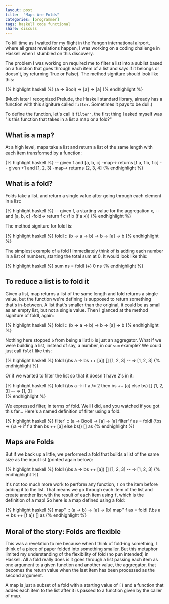 ```yaml
---
layout: post
title:  "Maps Are Folds"
categories: [programmer]
tags: haskell code functional
share: discuss
---
```


To kill time as I waited for my flight in the Yangon international airport, where all great revelations happen, I was working on a coding challenge in Haskell when I stumbled on this discovery.

<span style="display: none;"><!--more--></span>

The problem I was working on required me to filter a list into a sublist based on a function that goes through each item of a list and says if it belongs or doesn't, by returning True or False). The method signiture should look like this:  

{% highlight haskell %}
(a -> Bool) -> [a] -> [a]
{% endhighlight %}

(Much later I recognized Prelude, the Haskell standard library, already has a function with this signiture called `filter`. Sometimes it pays to be dull.) 

To define the function, let's call it `filter'`, the first thing I asked myself was "is this function that takes in a list a map or a fold?" 

What is a map?
--------------
At a high level, maps take a list and return a list of the same length with each item transformed by a function:

{% highlight haskell %}
-- given f and [a, b, c] -map-> returns [f a, f b, f c]
-- given +1 and [1, 2, 3] -map-> returns [2, 3, 4]
{% endhighlight %}

What is a fold?
---------------
Folds take a list, and return a single value after going through each element in a list:

{% highlight haskell %}
-- given f, a starting value for the aggregation x, 
-- and [a, b, c] -fold-> return f c (f b (f a x)) 
{% endhighlight %}

The method signiture for foldl is:

{% highlight haskell %}
foldl :: (b -> a -> b) -> b -> [a] -> b
{% endhighlight %}

The simplest example of a fold I immediately think of is adding each number in a list of numbers, starting the total sum at 0. It would look like this:

{% highlight haskell %}
sum ns = foldl (+) 0 ns 
{% endhighlight %}

To reduce a list is to fold it
------------------------------

Given a list, map returns a list of the same length and fold returns a single value, but the function we're defining is supposed to return something that's in-between. A list that's smaller than the original, it could be as small as an empty list, but not a single value. Then I glanced at the method signiture of foldl, again:

{% highlight haskell %}
foldl :: (b -> a -> b) -> b -> [a] -> b
{% endhighlight %}

Nothing here stopped `b` from being a list! `b` is just an aggregator. What if we were building a list, instead of say, a number, in our `sum` example? We could just call `foldl` like this:

{% highlight haskell %}
foldl (\bs a -> bs ++ [a]) [] [1, 2, 3]
-- => [1, 2, 3]
{% endhighlight %}

Or if we wanted to filter the list so that it doesn't have 2's in it:

{% highlight haskell %}
foldl (\bs a -> if a /= 2 then bs ++ [a] else bs) [] [1, 2, 3]
-- => [1, 3]	
{% endhighlight %}

We expressed filter, in terms of fold. Well I did, and you watched if you got this far... Here's a named definition
of filter using a fold:

{% highlight haskell %}
filter' :: (a -> Bool) -> [a] -> [a]
filter' f as = foldl (\bs -> (\a -> if f a then bs ++ [a] else bs)) [] as
{% endhighlight %}

Maps are Folds
--------------

But if we back up a little, we performed a fold that builds a list of the same size as the input list (printed again below):

{% highlight haskell %}
foldl (\bs a -> bs ++ [a]) [] [1, 2, 3]
-- => [1, 2, 3]	
{% endhighlight %}

It's not too much more work to perform any function, `f` on the item before adding it to the list. That means we go through each item of the list and create another list with the result of each item using `f`, which is the definition of a map! So here is a map defined using a fold:

{% highlight haskell %}
map'' :: (a -> b) -> [a] -> [b]
map'' f as = foldl (\bs a -> bs ++ [f a]) [] as
{% endhighlight %}

Moral of the story: Folds are flexible
--------------------------------------

This was a revelation to me because when I think of fold-ing something, I think of a piece of paper folded into something smaller. But this metaphor limited my understanding of the flexibility of fold (no pun intended) in Haskell. All a fold really does is it goes through a list passing each item as one argument to a given function and another value, the aggregator, that becomes the return value when the last item has been processed as the second argument. 

A map is just a subset of a fold with a starting value of `[]` and a function that addes each item to the list after it is passed to a function given by the caller of map.